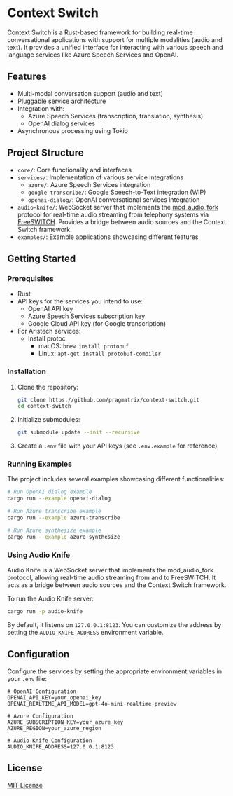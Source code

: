 # Context Switch

Context Switch is a Rust-based framework for building real-time conversational applications with support for multiple modalities (audio and text). It provides a unified interface for interacting with various speech and language services like Azure Speech Services and OpenAI.

## Features

- Multi-modal conversation support (audio and text)
- Pluggable service architecture
- Integration with:
  - Azure Speech Services (transcription, translation, synthesis)
  - OpenAI dialog services
- Asynchronous processing using Tokio

## Project Structure

- `core/`: Core functionality and interfaces
- `services/`: Implementation of various service integrations
  - `azure/`: Azure Speech Services integration
  - `google-transcribe/`: Google Speech-to-Text integration (WIP)
  - `openai-dialog/`: OpenAI conversational services integration
- `audio-knife/`: WebSocket server that implements the [mod_audio_fork](https://github.com/questnet/freeswitch-modules/tree/questnet/mod_audio_fork) protocol for real-time audio streaming from telephony systems via [FreeSWITCH](https://signalwire.com/freeswitch). Provides a bridge between audio sources and the Context Switch framework.
- `examples/`: Example applications showcasing different features

## Getting Started

### Prerequisites

- Rust
- API keys for the services you intend to use:
  - OpenAI API key
  - Azure Speech Services subscription key
  - Google Cloud API key (for Google transcription)
- For Aristech services:
  - Install protoc
    - macOS: `brew install protobuf`
    - Linux: `apt-get install protobuf-compiler`

### Installation

1. Clone the repository:
   ```bash
   git clone https://github.com/pragmatrix/context-switch.git
   cd context-switch
   ```

2. Initialize submodules:
   ```bash
   git submodule update --init --recursive
   ```

3. Create a `.env` file with your API keys (see `.env.example` for reference)

### Running Examples

The project includes several examples showcasing different functionalities:

```bash
# Run OpenAI dialog example
cargo run --example openai-dialog

# Run Azure transcribe example
cargo run --example azure-transcribe

# Run Azure synthesize example
cargo run --example azure-synthesize
```

### Using Audio Knife

Audio Knife is a WebSocket server that implements the mod_audio_fork protocol, allowing real-time audio streaming from and to FreeSWITCH. It acts as a bridge between audio sources and the Context Switch framework.

To run the Audio Knife server:

```bash
cargo run -p audio-knife
```

By default, it listens on `127.0.0.1:8123`. You can customize the address by setting the `AUDIO_KNIFE_ADDRESS` environment variable.

## Configuration

Configure the services by setting the appropriate environment variables in your `.env` file:

```
# OpenAI Configuration
OPENAI_API_KEY=your_openai_key
OPENAI_REALTIME_API_MODEL=gpt-4o-mini-realtime-preview

# Azure Configuration
AZURE_SUBSCRIPTION_KEY=your_azure_key
AZURE_REGION=your_azure_region

# Audio Knife Configuration
AUDIO_KNIFE_ADDRESS=127.0.0.1:8123
```

## License

[MIT License](LICENSE) 
